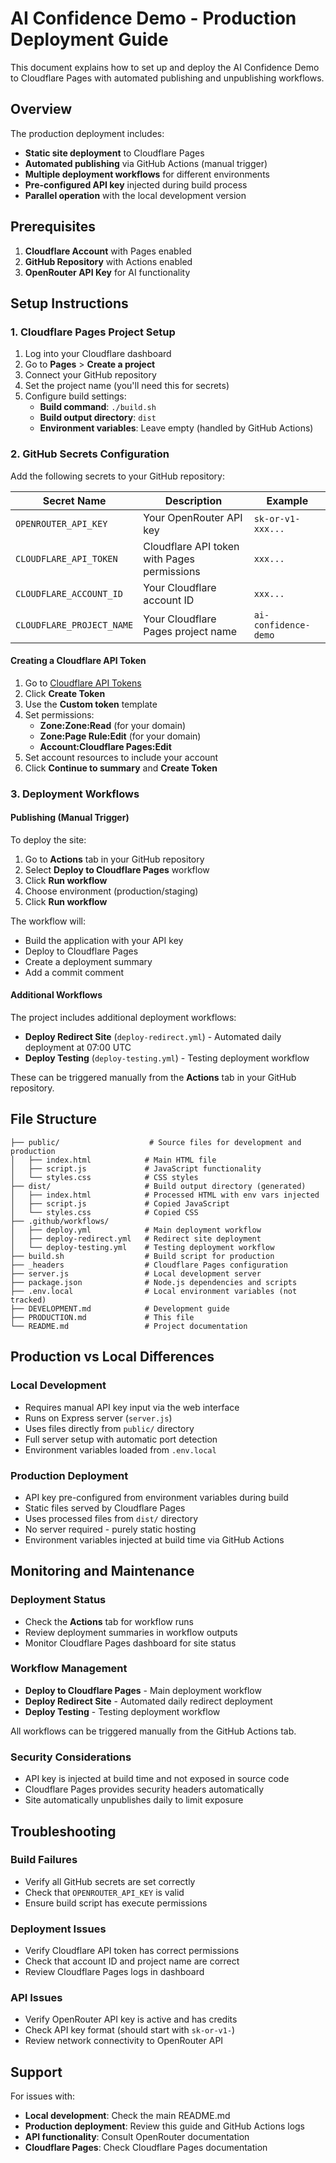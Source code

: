 # AI Confidence Demo - Production Deployment Guide

This document explains how to set up and deploy the AI Confidence Demo to Cloudflare Pages with automated publishing and unpublishing workflows.

## Overview

The production deployment includes:

- **Static site deployment** to Cloudflare Pages
- **Automated publishing** via GitHub Actions (manual trigger)
- **Multiple deployment workflows** for different environments
- **Pre-configured API key** injected during build process
- **Parallel operation** with the local development version

## Prerequisites

1. **Cloudflare Account** with Pages enabled
2. **GitHub Repository** with Actions enabled
3. **OpenRouter API Key** for AI functionality

## Setup Instructions

### 1. Cloudflare Pages Project Setup

1. Log into your Cloudflare dashboard
2. Go to **Pages** > **Create a project**
3. Connect your GitHub repository
4. Set the project name (you'll need this for secrets)
5. Configure build settings:
   - **Build command**: `./build.sh`
   - **Build output directory**: `dist`
   - **Environment variables**: Leave empty (handled by GitHub Actions)

### 2. GitHub Secrets Configuration

Add the following secrets to your GitHub repository:

| Secret Name | Description | Example |
|-------------|-------------|---------|
| `OPENROUTER_API_KEY` | Your OpenRouter API key | `sk-or-v1-xxx...` |
| `CLOUDFLARE_API_TOKEN` | Cloudflare API token with Pages permissions | `xxx...` |
| `CLOUDFLARE_ACCOUNT_ID` | Your Cloudflare account ID | `xxx...` |
| `CLOUDFLARE_PROJECT_NAME` | Your Cloudflare Pages project name | `ai-confidence-demo` |

#### Creating a Cloudflare API Token

1. Go to [Cloudflare API Tokens](https://dash.cloudflare.com/profile/api-tokens)
2. Click **Create Token**
3. Use the **Custom token** template
4. Set permissions:
   - **Zone:Zone:Read** (for your domain)
   - **Zone:Page Rule:Edit** (for your domain)  
   - **Account:Cloudflare Pages:Edit**
5. Set account resources to include your account
6. Click **Continue to summary** and **Create Token**

### 3. Deployment Workflows

#### Publishing (Manual Trigger)

To deploy the site:

1. Go to **Actions** tab in your GitHub repository
2. Select **Deploy to Cloudflare Pages** workflow
3. Click **Run workflow**
4. Choose environment (production/staging)
5. Click **Run workflow**

The workflow will:
- Build the application with your API key
- Deploy to Cloudflare Pages
- Create a deployment summary
- Add a commit comment

#### Additional Workflows

The project includes additional deployment workflows:

- **Deploy Redirect Site** (`deploy-redirect.yml`) - Automated daily deployment at 07:00 UTC
- **Deploy Testing** (`deploy-testing.yml`) - Testing deployment workflow

These can be triggered manually from the **Actions** tab in your GitHub repository.

## File Structure

```text
├── public/                    # Source files for development and production
│   ├── index.html            # Main HTML file
│   ├── script.js             # JavaScript functionality
│   └── styles.css            # CSS styles
├── dist/                     # Build output directory (generated)
│   ├── index.html            # Processed HTML with env vars injected
│   ├── script.js             # Copied JavaScript
│   └── styles.css            # Copied CSS
├── .github/workflows/
│   ├── deploy.yml            # Main deployment workflow
│   ├── deploy-redirect.yml   # Redirect site deployment
│   └── deploy-testing.yml    # Testing deployment workflow
├── build.sh                  # Build script for production
├── _headers                  # Cloudflare Pages configuration
├── server.js                 # Local development server
├── package.json              # Node.js dependencies and scripts
├── .env.local                # Local environment variables (not tracked)
├── DEVELOPMENT.md            # Development guide
├── PRODUCTION.md             # This file
└── README.md                 # Project documentation
```

## Production vs Local Differences

### Local Development

- Requires manual API key input via the web interface
- Runs on Express server (`server.js`)
- Uses files directly from `public/` directory
- Full server setup with automatic port detection
- Environment variables loaded from `.env.local`

### Production Deployment

- API key pre-configured from environment variables during build
- Static files served by Cloudflare Pages
- Uses processed files from `dist/` directory
- No server required - purely static hosting
- Environment variables injected at build time via GitHub Actions

## Monitoring and Maintenance

### Deployment Status

- Check the **Actions** tab for workflow runs
- Review deployment summaries in workflow outputs
- Monitor Cloudflare Pages dashboard for site status

### Workflow Management

- **Deploy to Cloudflare Pages** - Main deployment workflow
- **Deploy Redirect Site** - Automated daily redirect deployment
- **Deploy Testing** - Testing deployment workflow

All workflows can be triggered manually from the GitHub Actions tab.

### Security Considerations
- API key is injected at build time and not exposed in source code
- Cloudflare Pages provides security headers automatically
- Site automatically unpublishes daily to limit exposure

## Troubleshooting

### Build Failures
- Verify all GitHub secrets are set correctly
- Check that `OPENROUTER_API_KEY` is valid
- Ensure build script has execute permissions

### Deployment Issues
- Verify Cloudflare API token has correct permissions
- Check that account ID and project name are correct
- Review Cloudflare Pages logs in dashboard

### API Issues
- Verify OpenRouter API key is active and has credits
- Check API key format (should start with `sk-or-v1-`)
- Review network connectivity to OpenRouter API

## Support

For issues with:
- **Local development**: Check the main README.md
- **Production deployment**: Review this guide and GitHub Actions logs
- **API functionality**: Consult OpenRouter documentation
- **Cloudflare Pages**: Check Cloudflare Pages documentation
